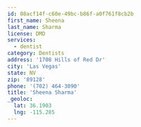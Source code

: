 ```yaml
---
id: 08acf14f-c60e-49bc-b86f-a0f761f8cb2b
first_name: Sheena
last_name: Sharma
license: DMD
services:
  - dentist
category: Dentists
address: '1708 Hills of Red Dr'
city: 'Las Vegas'
state: NV
zip: '89128'
phone: '(702) 464-3090'
title: 'Sheena Sharma'
_geoloc:
  lat: 36.1903
  lng: -115.285
---
```


